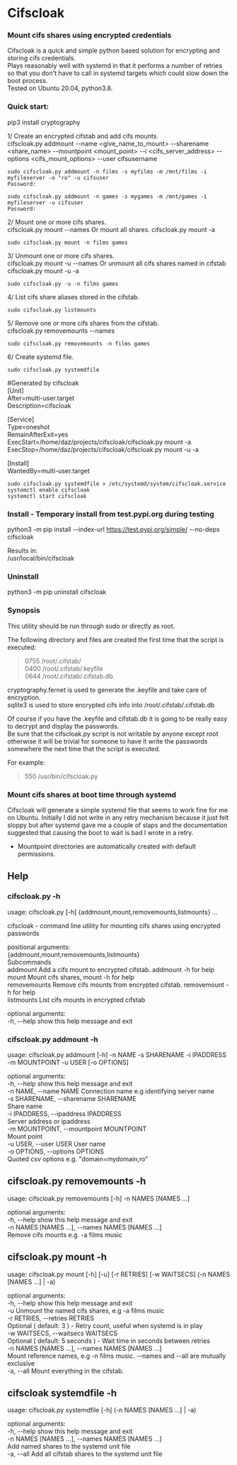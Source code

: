 # Cifscloak
### Mount cifs shares using encrypted credentials

Cifscloak is a quick and simple python based solution for encrypting and storing cifs credentials.  
Plays reasonably well with systemd in that it performs a number of retries so that you don't have to call in systemd targets which could slow down the boot process.  
Tested on Ubuntu 20.04, python3.8.

### Quick start:  
pip3 install cryptography

1/ Create an encrypted cifstab and add cifs mounts.  
cifscloak.py addmount --name <give_name_to_mount> --sharename <share_name> --mountpoint <mount_point> --i <cifs_server_address> --options <cifs_mount_options> --user cifsusername

`sudo cifscloak.py addmount -n films -s myfilms -m /mnt/films -i myfileserver -o "ro" -u cifsuser`  
`Password:`  

`sudo cifscloak.py addmount -n games -s mygames -m /mnt/games -i myfileserver -u cifsuser`  
`Password:`

2/ Mount one or more cifs shares.  
cifscloak.py mount --names <name1> <name2>
Or mount all shares.
cifscloak.py mount -a

`sudo cifscloak.py mount -n films games`

3/ Unmount one or more cifs shares.  
cifscloak.py mount -u --names <name1> <name2>
Or unmount all cifs shares named in cifstab
cifscloak.py mount -u -a

`sudo cifscloak.py -u -n films games`

4/ List cifs share aliases stored in the cifstab.  

`sudo cifscloak.py listmounts`

5/ Remove one or more cifs shares from the cifstab.  
cifscloak.py removemounts --names <name1> <name2>

`sudo cifscloak.py removemounts -n films games`

6/ Create systemd file.  

`sudo cifscloak.py systemdfile`

#Generated by cifscloak  
[Unit]  
After=multi-user.target  
Description=cifscloak  
  
[Service]  
Type=oneshot  
RemainAfterExit=yes  
ExecStart=/home/daz/projects/cifscloak/cifscloak.py mount -a  
ExecStop=/home/daz/projects/cifscloak/cifscloak.py mount -u -a  
  
[Install]  
WantedBy=multi-user.target  

`sudo cifscloak.py systemdfile > /etc/systemd/system/cifscloak.service`  
`systemctl enable cifscloak`  
`systemctl start cifscloak`  

### Install - Temporary install from test.pypi.org during testing

python3 -m pip install --index-url https://test.pypi.org/simple/ --no-deps  cifscloak 

Results in:  
/usr/local/bin/cifscloak  

### Uninstall
python3 -m pip uninstall cifscloak

### Synopsis
This utility should be run through sudo or directly as root.

The following directory and files are created the first time that the script is executed:  
> 0755 /root/.cifstab/  
> 0400 /root/.cifstab/.keyfile  
> 0644 /root/.cifstab/.cifstab.db  

cryptography.fernet is used to generate the .keyfile and take care of encryption.  
sqlite3 is used to store encrypted cifs info into /root/.cifstab/.cifstab.db

Of course if you have the .keyfile and cifstab.db it is going to be really easy to decrypt and display the passwords.  
Be sure that the cifscloak.py script is not writable by anyone except root otherwise it will be trivial for someone to have it write the passwords somewhere the next time that the script is executed.

For example:  
> 550 /usr/bin/cifscloak.py

### Mount cifs shares at boot time through systemd
Cifscloak will generate a simple systemd file that seems to work fine for me on Ubuntu. Initially I did not write in any retry mechanism because it just felt sloppy but after systemd gave me a couple of slaps and the documentation suggested that causing the boot to wait is bad I wrote in a retry.
* Mountpoint directories are automatically created with default permissions.

## Help
### cifscloak.py -h
usage: cifscloak.py [-h] {addmount,mount,removemounts,listmounts} ...  
  
cifscloak - command line utility for mounting cifs shares using encrypted passwords  
  
positional arguments:  
  {addmount,mount,removemounts,listmounts}  
                        Subcommands  
    addmount            Add a cifs mount to encrypted cifstab. addmount -h for help  
    mount               Mount cifs shares, mount -h for help  
    removemounts        Remove cifs mounts from encrypted cifstab. removemount -h for help  
    listmounts          List cifs mounts in encrypted cifstab  
  
optional arguments:  
  -h, --help            show this help message and exit  
  
### cifscloak.py addmount -h

usage: cifscloak.py addmount [-h] -n NAME -s SHARENAME -i IPADDRESS -m MOUNTPOINT -u USER [-o OPTIONS]  
  
optional arguments:  
  -h, --help            show this help message and exit  
  -n NAME, --name NAME  Connection name e.g identifying server name  
  -s SHARENAME, --sharename SHARENAME  
                        Share name  
  -i IPADDRESS, --ipaddress IPADDRESS  
                        Server address or ipaddress  
  -m MOUNTPOINT, --mountpoint MOUNTPOINT  
                        Mount point  
  -u USER, --user USER  User name  
  -o OPTIONS, --options OPTIONS  
                        Quoted csv options e.g. "domain=mydomain,ro"   
 
## cifscloak.py removemounts -h
  
usage: cifscloak.py removemounts [-h] -n NAMES [NAMES ...]  
  
optional arguments:  
  -h, --help            show this help message and exit  
  -n NAMES [NAMES ...], --names NAMES [NAMES ...]  
                        Remove cifs mounts e.g. -a films music  
  
## cifscloak.py mount -h

usage: cifscloak.py mount [-h] [-u] [-r RETRIES] [-w WAITSECS] (-n NAMES [NAMES ...] | -a)  
  
optional arguments:  
  -h, --help            show this help message and exit  
  -u                    Unmount the named cifs shares, e.g -a films music  
  -r RETRIES, --retries RETRIES  
                        Optional ( default: 3 ) - Retry count, useful when systemd is in play  
  -w WAITSECS, --waitsecs WAITSECS  
                        Optional ( default: 5 seconds ) - Wait time in seconds between retries  
  -n NAMES [NAMES ...], --names NAMES [NAMES ...]  
                        Mount reference names, e.g -n films music. --names and --all are mutually exclusive  
  -a, --all             Mount everything in the cifstab.  
  
## cifscloak systemdfile -h

usage: cifscloak.py systemdfile [-h] (-n NAMES [NAMES ...] | -a)  
  
optional arguments:  
  -h, --help            show this help message and exit  
  -n NAMES [NAMES ...], --names NAMES [NAMES ...]  
                        Add named shares to the systemd unit file  
  -a, --all             Add all cifstab shares to the systemd unit file  
  
